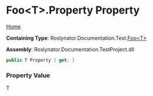 <a name="_top"></a>

# Foo\<T>\.Property Property

[Home](../../../../../README.md#_top)

**Containing Type**: Roslynator\.Documentation\.Test\.[Foo\<T>](../README.md#_top)

**Assembly**: Roslynator\.Documentation\.TestProject\.dll

```csharp
public T Property { get; }
```

### Property Value

T

